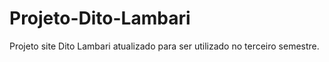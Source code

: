 # Projeto-Dito-Lambari
 Projeto site Dito Lambari atualizado para ser utilizado no terceiro semestre.

